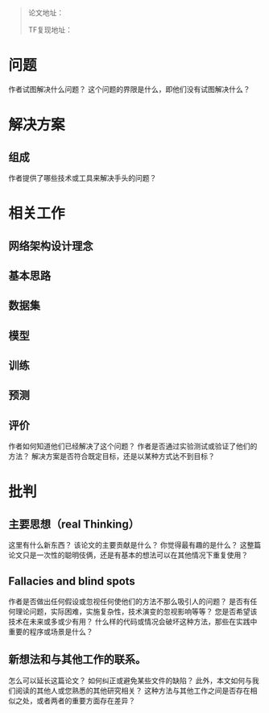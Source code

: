> 论文地址： 
>
> TF复现地址：



# 问题
作者试图解决什么问题？
这个问题的界限是什么，即他们没有试图解决什么？

# 解决方案

## 组成
作者提供了哪些技术或工具来解决手头的问题？

# 相关工作


## 网络架构设计理念

## 基本思路


## 数据集

## 模型

## 训练

## 预测

## 评价
作者如何知道他们已经解决了这个问题？
作者是否通过实验测试或验证了他们的方法？
解决方案是否符合既定目标，还是以某种方式达不到目标？

# 批判

## 主要思想（real Thinking）
这里有什么新东西？
该论文的主要贡献是什么？
你觉得最有趣的是什么？
这整篇论文只是一次性的聪明伎俩，还是有基本的想法可以在其他情况下重复使用？
## Fallacies and blind spots
作者是否做出任何假设或忽视任何使他们的方法不那么吸引人的问题？
是否有任何理论问题，实际困难，实施复杂性，技术演变的忽视影响等等？
您是否希望该技术在未来或多或少有用？
什么样的代码或情况会破坏这种方法，那些在实践中重要的程序或场景是什么？
## 新想法和与其他工作的联系。
怎么可以延长这篇论文？
如何纠正或避免某些文件的缺陷？
此外，本文如何与我们阅读的其他人或您熟悉的其他研究相关？
这种方法与其他工作之间是否存在相似之处，或者两者的重要方面存在差异？


